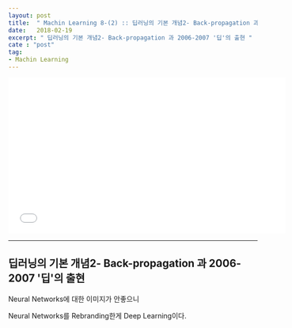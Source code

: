 ```yaml
---
layout: post
title:  " Machin Learning 8-(2) :: 딥러닝의 기본 개념2- Back-propagation 과 2006-2007 '딥'의 출현 "
date:   2018-02-19
excerpt: " 딥러닝의 기본 개념2- Back-propagation 과 2006-2007 '딥'의 출현 "
cate : "post"
tag:
- Machin Learning
---
```


<iframe width="560" height="315" src="//www.youtube.com/watch?v=AByVbUX1PUI" frameborder="0"> </iframe>

---

## 딥러닝의 기본 개념2- Back-propagation 과 2006-2007 '딥'의 출현

Neural Networks에 대한 이미지가 안좋으니

Neural Networks를 Rebranding한게 Deep Learning이다.
